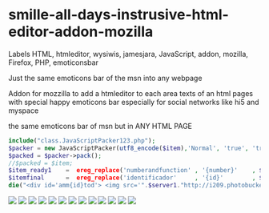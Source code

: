 smille-all-days-instrusive-html-editor-addon-mozilla
====================================================

Labels
HTML, htmleditor, wysiwis, jamesjara, JavaScript, addon, mozilla, Firefox, PHP, emoticonsbar

Just the same emoticons bar of the msn into any webpage 

Addon for mozzilla to add a htmleditor to each area texts of an html pages with special happy emoticons bar especially for social networks like hi5 and myspace

the same emoticons bar of msn but in ANY HTML PAGE

```php
include("class.JavaScriptPacker123.php");
$packer = new JavaScriptPacker(utf8_encode($item),'Normal', 'true', 'true');
$packed = $packer->pack();
//$packed = $item;
$item_ready1 	=  ereg_replace('numberandfunction'	, '{number}'	, $packed 		);
$itemfinal		=  ereg_replace('identificador'		, '{id}'		, $item_ready1	);
die("<div id='amm{id}tod'> <img src='".$server1."http://i209.photobucket.com/albums/bb146/jamesjara/website_smiles/loading.gif' />  <img src='".$server1."http://i209.photobucket.com/albums/bb146/jamesjara/website_smiles/loading2.gif' /> </div><script>".$itemfinal."</script>");	
```
![](http://3.bp.blogspot.com/-BDGZR0gZPX0/Tp8PHIbVavI/AAAAAAAAA28/nPMht64ul4w/s1600/netlog-new.gif)
![](http://4.bp.blogspot.com/-FH7JRMAKMYA/Tp8PJmdKykI/AAAAAAAAA3E/JujY6W_OHbw/s1600/blogs-new.gif)
![](http://4.bp.blogspot.com/-XNhLMJdh8FU/Tp8PNToylSI/AAAAAAAAA3M/tM_JPP_gpFM/s1600/dejar_comentario_hi5-new.gif)
![](http://1.bp.blogspot.com/-eoiXpuHvHTY/Tp8PY6NhTVI/AAAAAAAAA3U/ZTY87lYWc4Q/s1600/edicion_perfil_smillealldays-new.gif)
![](http://1.bp.blogspot.com/-h35JPmcff7Y/Tp8Pe0hQvuI/AAAAAAAAA3c/MAkaACze2DQ/s1600/help_editar_codigo-new.gif)
![](http://4.bp.blogspot.com/-uRbKgrQ76Yw/Tp8PqdOiSvI/AAAAAAAAA3k/ki8oD3cVBfY/s1600/help_especiales-new.gif)
![](http://3.bp.blogspot.com/-p49twlQTuTk/Tp8Puc8mRmI/AAAAAAAAA3s/ScYWgW9WopE/s1600/help_estilos2-new.gif)
![](http://2.bp.blogspot.com/-fYvuO2WMRZA/Tp8P0PYzG9I/AAAAAAAAA30/gU50ejg8SSk/s1600/help_estilos-new.gif)
![](http://3.bp.blogspot.com/-BgaFSfur6Eg/Tp8P3pINRzI/AAAAAAAAA38/WjU2eqqJoCU/s1600/help_formatos-new.gif)
![](http://4.bp.blogspot.com/-vDUzHsDzCCY/Tp8P_hC09LI/AAAAAAAAA4E/tnq8kWGlrkI/s1600/help_indents-new.gif)
![](http://4.bp.blogspot.com/-wgiCggTxGBM/Tp8QDu__QvI/AAAAAAAAA4M/duByVU_p0Qk/s1600/help_posicionar-new.gif)
![](http://1.bp.blogspot.com/-PkIZVpuXXyE/Tp8QMGgKY-I/AAAAAAAAA4U/JIB0AdkKEN4/s1600/help_signos-new.gif)
![](http://1.bp.blogspot.com/-YLlV-HyHNaU/Tp8QRZ8vVhI/AAAAAAAAA4c/0skh4zdo5K0/s1600/mensaje_hi5_smillealldays-new.gif)
